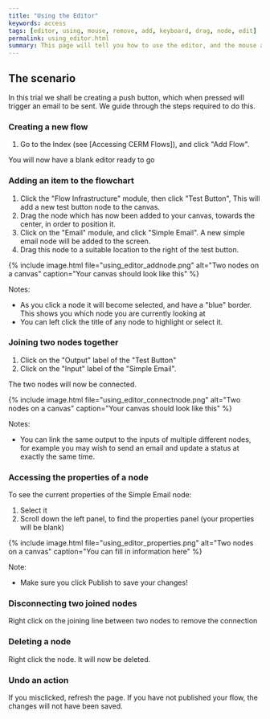 ```yaml
---
title: "Using the Editor"
keywords: access
tags: [editor, using, mouse, remove, add, keyboard, drag, node, edit]
permalink: using_editor.html
summary: This page will tell you how to use the editor, and the mouse and keyboard controls
---
```


## The scenario

In this trial we shall be creating a push button, which when pressed will trigger an email to be sent. We guide through the steps required to do this.

### Creating a new flow

1. Go to the Index (see [Accessing CERM Flows]), and click "Add Flow".

You will now have a blank editor ready to go

### Adding an item to the flowchart

1. Click the "Flow Infrastructure" module, then click "Test Button", This will add a new test button node to the canvas.
2. Drag the node which has now been added to your canvas, towards the center, in order to position it.
3. Click on the "Email" module, and click "Simple Email". A new simple email node will be added to the screen.
4. Drag this node to a suitable location to the right of the test button.

{% include image.html file="using_editor_addnode.png" alt="Two nodes on a canvas" caption="Your canvas should look like this" %}

Notes:
 - As you click a node it will become selected, and have a "blue" border. This shows you which node you are currently looking at
 - You can left click the title of any node to highlight or select it.

### Joining two nodes together

1. Click on the "Output" label of the "Test Button"
2. Click on the "Input" label of the "Simple Email".

The two nodes will now be connected.

{% include image.html file="using_editor_connectnode.png" alt="Two nodes on a canvas" caption="Your canvas should look like this" %}

Notes:
 - You can link the same output to the inputs of multiple different nodes, for example you may wish to send an email and update a status at exactly the same time.

### Accessing the properties of a node

To see the current properties of the Simple Email node:

1. Select it
2. Scroll down the left panel, to find the properties panel (your properties will be blank)

{% include image.html file="using_editor_properties.png" alt="Two nodes on a canvas" caption="You can fill in information here" %}

Note:
 - Make sure you click Publish to save your changes!

### Disconnecting two joined nodes

Right click on the joining line between two nodes to remove the connection

### Deleting a node

Right click the node. It will now be deleted.

### Undo an action

If you misclicked, refresh the page. If you have not published your flow, the changes will not have been saved.
